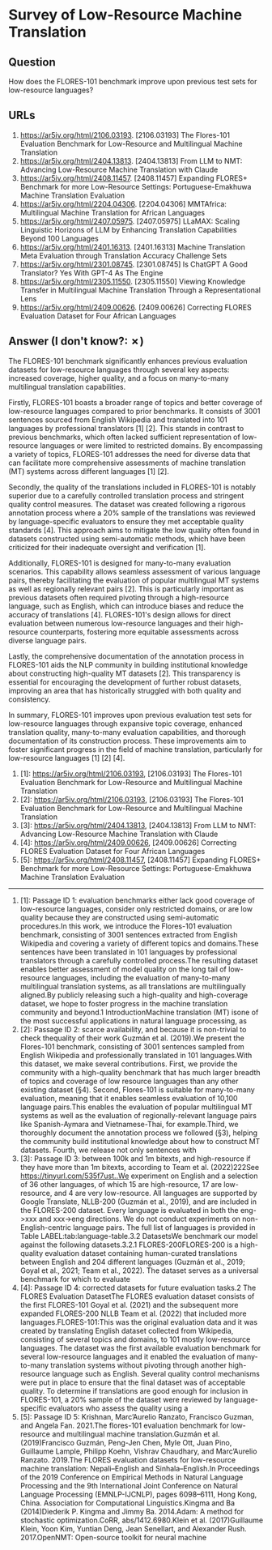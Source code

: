 # Survey of Low-Resource Machine Translation

## Question

How does the FLORES-101 benchmark improve upon previous test sets for low-resource languages?

## URLs

1. https://ar5iv.org/html/2106.03193. [2106.03193] The Flores-101 Evaluation Benchmark for Low-Resource and Multilingual Machine Translation
2. https://ar5iv.org/html/2404.13813. [2404.13813] From LLM to NMT: Advancing Low-Resource Machine Translation with Claude
3. https://ar5iv.org/html/2408.11457. [2408.11457] Expanding FLORES+ Benchmark for more Low-Resource Settings: Portuguese-Emakhuwa Machine Translation Evaluation
4. https://ar5iv.org/html/2204.04306. [2204.04306] MMTAfrica: Multilingual Machine Translation for African Languages
5. https://ar5iv.org/html/2407.05975. [2407.05975] LLaMAX: Scaling Linguistic Horizons of LLM by Enhancing Translation Capabilities Beyond 100 Languages
6. https://ar5iv.org/html/2401.16313. [2401.16313] Machine Translation Meta Evaluation through Translation Accuracy Challenge Sets
7. https://ar5iv.org/html/2301.08745. [2301.08745] Is ChatGPT A Good Translator? Yes With GPT-4 As The Engine
8. https://ar5iv.org/html/2305.11550. [2305.11550] Viewing Knowledge Transfer in Multilingual Machine Translation Through a Representational Lens
9. https://ar5iv.org/html/2409.00626. [2409.00626] Correcting FLORES Evaluation Dataset for Four African Languages

## Answer (I don't know?: ✗)

The FLORES-101 benchmark significantly enhances previous evaluation datasets for low-resource languages through several key aspects: increased coverage, higher quality, and a focus on many-to-many multilingual translation capabilities.

Firstly, FLORES-101 boasts a broader range of topics and better coverage of low-resource languages compared to prior benchmarks. It consists of 3001 sentences sourced from English Wikipedia and translated into 101 languages by professional translators [1] [2]. This stands in contrast to previous benchmarks, which often lacked sufficient representation of low-resource languages or were limited to restricted domains. By encompassing a variety of topics, FLORES-101 addresses the need for diverse data that can facilitate more comprehensive assessments of machine translation (MT) systems across different languages [1] [2].

Secondly, the quality of the translations included in FLORES-101 is notably superior due to a carefully controlled translation process and stringent quality control measures. The dataset was created following a rigorous annotation process where a 20% sample of the translations was reviewed by language-specific evaluators to ensure they met acceptable quality standards [4]. This approach aims to mitigate the low quality often found in datasets constructed using semi-automatic methods, which have been criticized for their inadequate oversight and verification [1]. 

Additionally, FLORES-101 is designed for many-to-many evaluation scenarios. This capability allows seamless assessment of various language pairs, thereby facilitating the evaluation of popular multilingual MT systems as well as regionally relevant pairs [2]. This is particularly important as previous datasets often required pivoting through a high-resource language, such as English, which can introduce biases and reduce the accuracy of translations [4]. FLORES-101's design allows for direct evaluation between numerous low-resource languages and their high-resource counterparts, fostering more equitable assessments across diverse language pairs.

Lastly, the comprehensive documentation of the annotation process in FLORES-101 aids the NLP community in building institutional knowledge about constructing high-quality MT datasets [2]. This transparency is essential for encouraging the development of further robust datasets, improving an area that has historically struggled with both quality and consistency.

In summary, FLORES-101 improves upon previous evaluation test sets for low-resource languages through expansive topic coverage, enhanced translation quality, many-to-many evaluation capabilities, and thorough documentation of its construction process. These improvements aim to foster significant progress in the field of machine translation, particularly for low-resource languages [1] [2] [4].

1. [1]:  https://ar5iv.org/html/2106.03193, [2106.03193] The Flores-101 Evaluation Benchmark for Low-Resource and Multilingual Machine Translation
2. [2]:  https://ar5iv.org/html/2106.03193, [2106.03193] The Flores-101 Evaluation Benchmark for Low-Resource and Multilingual Machine Translation
3. [3]:  https://ar5iv.org/html/2404.13813, [2404.13813] From LLM to NMT: Advancing Low-Resource Machine Translation with Claude
4. [4]:  https://ar5iv.org/html/2409.00626, [2409.00626] Correcting FLORES Evaluation Dataset for Four African Languages
5. [5]:  https://ar5iv.org/html/2408.11457, [2408.11457] Expanding FLORES+ Benchmark for more Low-Resource Settings: Portuguese-Emakhuwa Machine Translation Evaluation
---
1. [1]:  Passage ID 1: evaluation benchmarks either lack good coverage of low-resource languages, consider only restricted domains, or are low quality because they are constructed using semi-automatic procedures.In this work, we introduce the Flores-101 evaluation benchmark, consisting of 3001 sentences extracted from English Wikipedia and covering a variety of different topics and domains.These sentences have been translated in 101 languages by professional translators through a carefully controlled process.The resulting dataset enables better assessment of model quality on the long tail of low-resource languages, including the evaluation of many-to-many multilingual translation systems, as all translations are multilingually aligned.By publicly releasing such a high-quality and high-coverage dataset, we hope to foster progress in the machine translation community and beyond.1 IntroductionMachine translation (MT) isone of the most successful applications in natural language processing, as
2. [2]:  Passage ID 2: scarce availability, and because it is non-trivial to check thequality of their work Guzmán et al. (2019).We present the Flores-101 benchmark, consisting of 3001 sentences sampled from English Wikipedia and professionally translated in 101 languages.With this dataset, we make several contributions. First, we provide the community with a high-quality benchmark that has much larger breadth of topics and coverage of low resource languages than any other existing dataset (§4). Second, Flores-101 is suitable for many-to-many evaluation, meaning that it enables seamless evaluation of 10,100 language pairs.This enables the evaluation of popular multilingual MT systems as well as the evaluation of regionally-relevant language pairs like Spanish-Aymara and Vietnamese-Thai, for example.Third, we thoroughly document the annotation process we followed (§3), helping the community build institutional knowledge about how to construct MT datasets. Fourth, we release not only sentences with
3. [3]:  Passage ID 3: between 100k and 1m bitexts, and high-resource if they have more than 1m bitexts, according to Team et al. (2022)222See https://tinyurl.com/535f7ust..We experiment on English and a selection of 36 other languages, of which 15 are high-resource, 17 are low-resource, and 4 are very low-resource. All languages are supported by Google Translate, NLLB-200 (Guzmán et al., 2019), and are included in the FLORES-200 dataset. Every language is evaluated in both the eng->xxx and xxx->eng directions. We do not conduct experiments on non-English-centric language pairs. The full list of languages is provided in Table LABEL:tab:language-table.3.2 DatasetsWe benchmark our model against the following datasets.3.2.1 FLORES-200FLORES-200 is a high-quality evaluation dataset containing human-curated translations between English and 204 different languages (Guzmán et al., 2019; Goyal et al., 2021; Team et al., 2022). The dataset serves as a universal benchmark for which to evaluate
4. [4]:  Passage ID 4: corrected datasets for future evaluation tasks.2 The FLORES Evaluation DatasetThe FLORES evaluation dataset consists of the first FLORES-101 Goyal et al. (2021) and the subsequent more expanded FLORES-200 NLLB Team et al. (2022) that included more languages.FLORES-101:This was the original evaluation data and it was created by translating English dataset collected from Wikipedia, consisting of several topics and domains, to 101 mostly low-resource languages. The dataset was the first available evaluation benchmark for several low-resource languages and it enabled the evaluation of many-to-many translation systems without pivoting through another high-resource language such as English. Several quality control mechanisms were put in place to ensure that the final dataset was of acceptable quality. To determine if translations are good enough for inclusion in FLORES-101, a 20% sample of the dataset were reviewed by language-specific evaluators who assess the quality using a
5. [5]:  Passage ID 5: Krishnan, Marc’Aurelio Ranzato, Francisco Guzman, and Angela Fan. 2021.The flores-101 evaluation benchmark for low-resource and multilingual machine translation.Guzmán et al. (2019)Francisco Guzmán, Peng-Jen Chen, Myle Ott, Juan Pino, Guillaume Lample, Philipp Koehn, Vishrav Chaudhary, and Marc’Aurelio Ranzato. 2019.The FLORES evaluation datasets for low-resource machine translation: Nepali–English and Sinhala–English.In Proceedings of the 2019 Conference on Empirical Methods in Natural Language Processing and the 9th International Joint Conference on Natural Language Processing (EMNLP-IJCNLP), pages 6098–6111, Hong Kong, China. Association for Computational Linguistics.Kingma and Ba (2014)Diederik P. Kingma and Jimmy Ba. 2014.Adam: A method for stochastic optimization.CoRR, abs/1412.6980.Klein et al. (2017)Guillaume Klein, Yoon Kim, Yuntian Deng, Jean Senellart, and Alexander Rush. 2017.OpenNMT: Open-source toolkit for neural machine